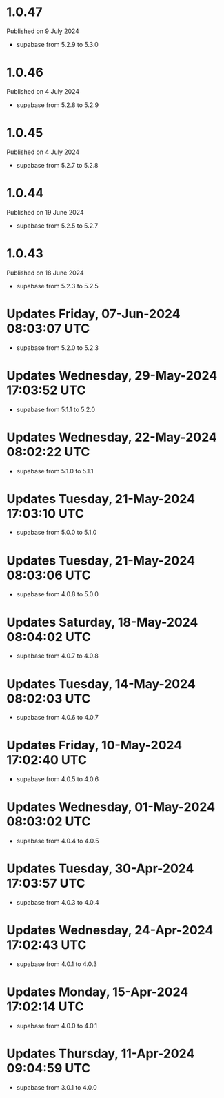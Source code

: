 # 1.0.47

Published on 9 July 2024

- supabase from 5.2.9 to 5.3.0

# 1.0.46

Published on 4 July 2024

- supabase from 5.2.8 to 5.2.9

# 1.0.45

Published on 4 July 2024

- supabase from 5.2.7 to 5.2.8

# 1.0.44

Published on 19 June 2024

- supabase from 5.2.5 to 5.2.7

# 1.0.43

Published on 18 June 2024

- supabase from 5.2.3 to 5.2.5

# Updates Friday, 07-Jun-2024 08:03:07 UTC
- supabase from 5.2.0 to 5.2.3

# Updates Wednesday, 29-May-2024 17:03:52 UTC
- supabase from 5.1.1 to 5.2.0

# Updates Wednesday, 22-May-2024 08:02:22 UTC
- supabase from 5.1.0 to 5.1.1

# Updates Tuesday, 21-May-2024 17:03:10 UTC
- supabase from 5.0.0 to 5.1.0

# Updates Tuesday, 21-May-2024 08:03:06 UTC
- supabase from 4.0.8 to 5.0.0

# Updates Saturday, 18-May-2024 08:04:02 UTC
- supabase from 4.0.7 to 4.0.8

# Updates Tuesday, 14-May-2024 08:02:03 UTC
- supabase from 4.0.6 to 4.0.7

# Updates Friday, 10-May-2024 17:02:40 UTC
- supabase from 4.0.5 to 4.0.6

# Updates Wednesday, 01-May-2024 08:03:02 UTC
- supabase from 4.0.4 to 4.0.5

# Updates Tuesday, 30-Apr-2024 17:03:57 UTC
- supabase from 4.0.3 to 4.0.4

# Updates Wednesday, 24-Apr-2024 17:02:43 UTC
- supabase from 4.0.1 to 4.0.3

# Updates Monday, 15-Apr-2024 17:02:14 UTC
- supabase from 4.0.0 to 4.0.1

# Updates Thursday, 11-Apr-2024 09:04:59 UTC
- supabase from 3.0.1 to 4.0.0


